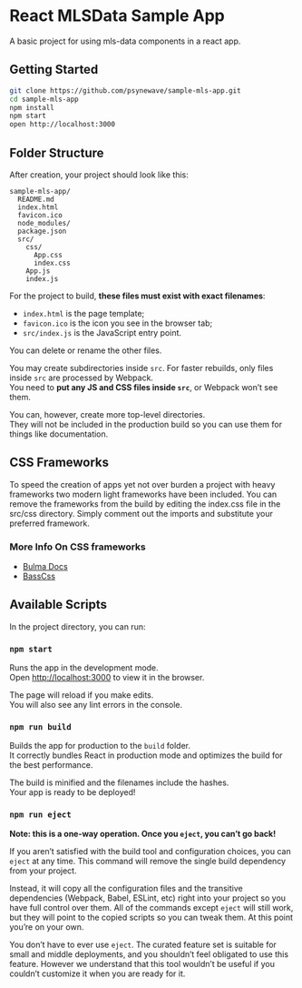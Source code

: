 # React MLSData Sample App

A basic project for using mls-data components in a react app.

## Getting Started

```bash
git clone https://github.com/psynewave/sample-mls-app.git
cd sample-mls-app
npm install
npm start
open http://localhost:3000
```

## Folder Structure

After creation, your project should look like this:

```
sample-mls-app/
  README.md
  index.html
  favicon.ico
  node_modules/
  package.json
  src/
    css/
      App.css
      index.css
    App.js
    index.js
```

For the project to build, **these files must exist with exact filenames**:

* `index.html` is the page template;
* `favicon.ico` is the icon you see in the browser tab;
* `src/index.js` is the JavaScript entry point.

You can delete or rename the other files.

You may create subdirectories inside `src`. For faster rebuilds, only files inside `src` are processed by Webpack.  
You need to **put any JS and CSS files inside `src`**, or Webpack won’t see them.

You can, however, create more top-level directories.  
They will not be included in the production build so you can use them for things like documentation.

## CSS Frameworks 

To speed the creation of apps yet not over burden a project with heavy frameworks two modern light frameworks have been included. You can remove the frameworks from the build by editing the index.css file in the src/css directory. Simply comment out the imports and substitute your preferred framework.

### More Info On CSS frameworks

* [Bulma Docs](http://bulma.io/documentation/components/card/)
* [BassCss](http://basscss.com/#getting-started)

## Available Scripts

In the project directory, you can run:

### `npm start`

Runs the app in the development mode.<br>
Open [http://localhost:3000](http://localhost:3000) to view it in the browser.

The page will reload if you make edits.<br>
You will also see any lint errors in the console.

### `npm run build`

Builds the app for production to the `build` folder.<br>
It correctly bundles React in production mode and optimizes the build for the best performance.

The build is minified and the filenames include the hashes.<br>
Your app is ready to be deployed!

### `npm run eject`

**Note: this is a one-way operation. Once you `eject`, you can’t go back!**

If you aren’t satisfied with the build tool and configuration choices, you can `eject` at any time. This command will remove the single build dependency from your project.

Instead, it will copy all the configuration files and the transitive dependencies (Webpack, Babel, ESLint, etc) right into your project so you have full control over them. All of the commands except `eject` will still work, but they will point to the copied scripts so you can tweak them. At this point you’re on your own.

You don’t have to ever use `eject`. The curated feature set is suitable for small and middle deployments, and you shouldn’t feel obligated to use this feature. However we understand that this tool wouldn’t be useful if you couldn’t customize it when you are ready for it.